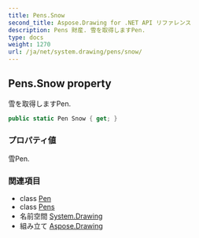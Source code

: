 ```yaml
---
title: Pens.Snow
second_title: Aspose.Drawing for .NET API リファレンス
description: Pens 財産. 雪を取得しますPen.
type: docs
weight: 1270
url: /ja/net/system.drawing/pens/snow/
---
```

## Pens.Snow property

雪を取得しますPen.

```csharp
public static Pen Snow { get; }
```

### プロパティ値

雪Pen.

### 関連項目

* class [Pen](../../pen/)
* class [Pens](../)
* 名前空間 [System.Drawing](../../pens/)
* 組み立て [Aspose.Drawing](../../../)


